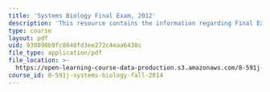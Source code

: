 ```yaml
---
title: 'Systems Biology Final Exam, 2012'
description: 'This resource contains the information regarding Final Exam, 2012 .'
type: course
layout: pdf
uid: 930890b9fc8040fd3ee272c4eaa6438c
file_type: application/pdf
file_location: >-
  https://open-learning-course-data-production.s3.amazonaws.com/8-591j-systems-biology-fall-2014/930890b9fc8040fd3ee272c4eaa6438c_MIT8_591JF14_FinalExam_2012.pdf
course_id: 8-591j-systems-biology-fall-2014
---
```

